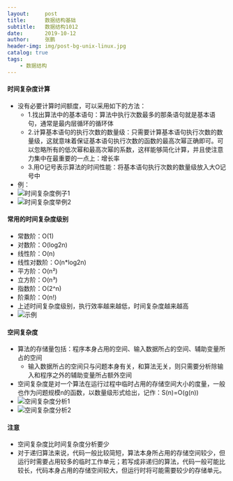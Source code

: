 ```yaml
---
layout:     post 
title:      数据结构基础
subtitle:   数据结构1012
date:       2019-10-12
author:     张鹏
header-img: img/post-bg-unix-linux.jpg
catalog: true   
tags:                         
    - 数据结构
---
```


#### 时间复杂度计算

- 没有必要计算时间额度，可以采用如下的方法：
   - 1.找出算法中的基本语句：算法中执行次数最多的那条语句就是基本语句，通常是最内层循环的循环体
   - 2.计算基本语句的执行次数的数量级：只需要计算基本语句执行次数的数量级，这就意味着保证基本语句执行次数的函数的最高次幂正确即可。可以忽略所有的低次幂和最高次幂的系数，这样能够简化计算，并且使注意力集中在最重要的一点上：增长率
   - 3.用O记号表示算法的时间性能：将基本语句执行次数的数量级放入大O记号中
- 例：
- ![时间复杂度例子1](https://github.com/Jokerboozp/Jokerboozp.github.io/raw/master/img/%E6%89%B9%E6%B3%A8%202019-10-12%20144056.png)
- ![时间复杂度举例2](https://github.com/Jokerboozp/Jokerboozp.github.io/raw/master/img/%E6%89%B9%E6%B3%A8%202019-10-12%20145152.png)

#### 常用的时间复杂度级别

- 常数阶：O(1)
- 对数阶：O(log2n)
- 线性阶：O(n)
- 线性对数阶：O(n*log2n)
- 平方阶：O(n²)
- 立方阶：O(n³)
- 指数阶：O(2^n)
- 阶乘阶：O(n!)
- 上述时间复杂度级别，执行效率越来越低，时间复杂度越来越高
- ![示例](https://github.com/Jokerboozp/Jokerboozp.github.io/raw/master/img/%E6%89%B9%E6%B3%A8%202019-10-12%20150103.png)

#### 空间复杂度

- 算法的存储量包括：程序本身占用的空间、输入数据所占的空间、辅助变量所占的空间
   - 输入数据所占的空间只与问题本身有关，和算法无关，则只需要分析除输入和程序之外的辅助变量所占额外空间
- 空间复杂度是对一个算法在运行过程中临时占用的存储空间大小的度量，一般也作为问题规模n的函数，以数量级形式给出，记作：S(n)=O(g(n))
- ![空间复杂度分析1](https://github.com/Jokerboozp/Jokerboozp.github.io/raw/master/img/%E6%89%B9%E6%B3%A8%202019-10-12%20150612.png)
- ![空间复杂度分析2](https://github.com/Jokerboozp/Jokerboozp.github.io/raw/master/img/%E6%89%B9%E6%B3%A8%202019-10-12%20151016.png)

#### 注意

- 空间复杂度比时间复杂度分析要少
- 对于递归算法来说，代码一般比较简短，算法本身所占用的存储空间较少，但运行时需要占用较多的临时工作单元；若写成非递归的算法，代码一般可能比较长，代码本身占用的存储空间较大，但运行时将可能需要较少的存储单元。